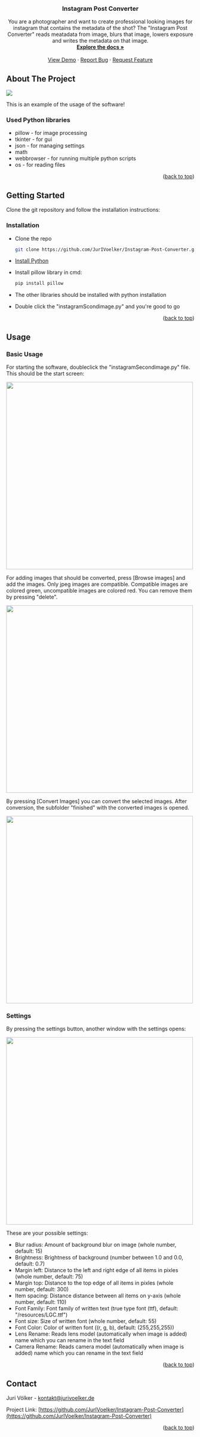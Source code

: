 <a name="readme-top"></a>

<!-- PROJECT LOGO -->
<br />
<div align="center">
  <a href="https://github.com/JurIVoelker/Instagram-Post-Converter">
  </a>

<h3 align="center">Instagram Post Converter</h3>

  <p align="center">
    You are a photographer and want to create professional looking images for instagram that contains the metadata of the shot? The "Instagram Post Converter" reads meatadata from image, blurs that image, lowers exposure and writes the metadata on that image. 
    <br />
    <a href="https://github.com/JurIVoelker/Instagram-Post-Converter"><strong>Explore the docs »</strong></a>
    <br />
    <br />
    <a href="https://github.com/JurIVoelker/Instagram-Post-Converter">View Demo</a>
    ·
    <a href="https://github.com/JurIVoelker/Instagram-Post-Converter/issues">Report Bug</a>
    ·
    <a href="https://github.com/JurIVoelker/Instagram-Post-Converter/issues">Request Feature</a>
  </p>
</div>

<!-- ABOUT THE PROJECT -->
## About The Project

<img src="readmeData/preview.jpg">

<p>This is an example of the usage of the software!</p>

### Used Python libraries
* pillow - for image processing 
* tkinter - for gui
* json - for managing settings
* math
* webbrowser - for running multiple python scripts
* os - for reading files
<p align="right">(<a href="#readme-top">back to top</a>)</p>



<!-- GETTING STARTED -->
## Getting Started

Clone the git repository and follow the installation instructions:

### Installation

* Clone the repo
   ```sh
   git clone https://github.com/JurIVoelker/Instagram-Post-Converter.git
   ```

* <a href="https://www.python.org/downloads/">Install Python</a>

* Install pillow library in cmd:
  ```sh
  pip install pillow
  ```
* The other libraries should be installed with python installation

* Double click the "instagramScondimage.py" and you're good to go

<p align="right">(<a href="#readme-top">back to top</a>)</p>



<!-- USAGE EXAMPLES -->
## Usage
### Basic Usage

<p>For starting the software, doubleclick the "instagramSecondimage.py" file. This should be the start screen:</p>

<img src="readmeData/mainScreen.jpg" height="500px">

<p>For adding images that should be converted, press [Browse images] and add the images. Only jpeg images are compatible. Compatible images are colored green, uncompatible images are colored red. You can remove them by pressing "delete".</p>

<img src="readmeData/mainScreen2.jpg"  height="500px">

<p>By pressing [Convert Images] you can convert the selected images. After conversion, the subfolder "finished" with the converted images is opened.</p>

<img src="readmeData/mainScreen3.jpg"  height="500px">

### Settings
<p>By pressing the settings button, another window with the settings opens:</p>
<img src="readmeData/settings1.jpg"  height="500px">

<p>These are your possible settings:</p>

* Blur radius: Amount of background blur on image (whole number, default: 15)
* Brightness: Brightness of background (number between 1.0 and 0.0, default: 0.7)
* Margin left: Distance to the left and right edge of all items in pixles (whole number, default: 75)
* Margin top: Distance to the top edge of all items in pixles (whole number, default: 300)
* Item spacing: Distance distance between all items on y-axis (whole number, default: 110)
* Font Family: Font family of written text (true type font (ttf), default: "/resources/LGC.ttf")
* Font size: Size of written font (whole number, default: 55)
* Font Color: Color of written font ((r, g, b), default: (255,255,255))
* Lens Rename: Reads lens model (automatically when image is added) name which you can rename in the text field
* Camera Rename: Reads camera model (automatically when image is added) name which you can rename in the text field

<p align="right">(<a href="#readme-top">back to top</a>)</p>

<!-- CONTACT -->
## Contact
Juri Völker - kontakt@jurivoelker.de

Project Link: [https://github.com/JurIVoelker/Instagram-Post-Converter](https://github.com/JurIVoelker/Instagram-Post-Converter)

<p align="right">(<a href="#readme-top">back to top</a>)</p>


